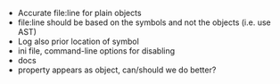 - Accurate file:line for plain objects
- file:line should be based on the symbols and not the objects (i.e. use AST)
- Log also prior location of symbol
- ini file, command-line options for disabling
- docs
- property appears as object, can/should we do better?
